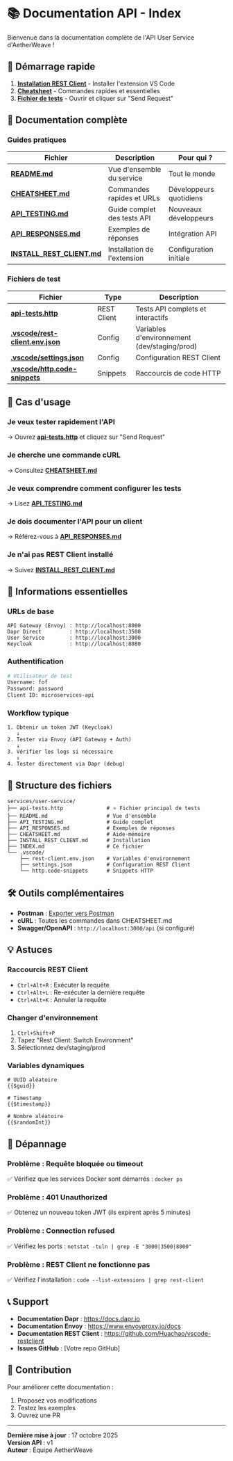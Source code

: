 # 📚 Documentation API - Index

Bienvenue dans la documentation complète de l'API User Service d'AetherWeave !

## 🚀 Démarrage rapide

1. **[Installation REST Client](INSTALL_REST_CLIENT.md)** - Installer l'extension VS Code
2. **[Cheatsheet](CHEATSHEET.md)** - Commandes rapides et essentielles
3. **[Fichier de tests](api-tests.http)** - Ouvrir et cliquer sur "Send Request"

## 📖 Documentation complète

### Guides pratiques

| Fichier | Description | Pour qui ? |
|---------|-------------|-----------|
| **[README.md](README.md)** | Vue d'ensemble du service | Tout le monde |
| **[CHEATSHEET.md](CHEATSHEET.md)** | Commandes rapides et URLs | Développeurs quotidiens |
| **[API_TESTING.md](API_TESTING.md)** | Guide complet des tests API | Nouveaux développeurs |
| **[API_RESPONSES.md](API_RESPONSES.md)** | Exemples de réponses | Intégration API |
| **[INSTALL_REST_CLIENT.md](INSTALL_REST_CLIENT.md)** | Installation de l'extension | Configuration initiale |

### Fichiers de test

| Fichier | Type | Description |
|---------|------|-------------|
| **[api-tests.http](api-tests.http)** | REST Client | Tests API complets et interactifs |
| **[.vscode/rest-client.env.json](.vscode/rest-client.env.json)** | Config | Variables d'environnement (dev/staging/prod) |
| **[.vscode/settings.json](.vscode/settings.json)** | Config | Configuration REST Client |
| **[.vscode/http.code-snippets](.vscode/http.code-snippets)** | Snippets | Raccourcis de code HTTP |

## 🎯 Cas d'usage

### Je veux tester rapidement l'API
→ Ouvrez **[api-tests.http](api-tests.http)** et cliquez sur "Send Request"

### Je cherche une commande cURL
→ Consultez **[CHEATSHEET.md](CHEATSHEET.md)**

### Je veux comprendre comment configurer les tests
→ Lisez **[API_TESTING.md](API_TESTING.md)**

### Je dois documenter l'API pour un client
→ Référez-vous à **[API_RESPONSES.md](API_RESPONSES.md)**

### Je n'ai pas REST Client installé
→ Suivez **[INSTALL_REST_CLIENT.md](INSTALL_REST_CLIENT.md)**

## 🔑 Informations essentielles

### URLs de base

```
API Gateway (Envoy) : http://localhost:8000
Dapr Direct         : http://localhost:3500
User Service        : http://localhost:3000
Keycloak            : http://localhost:8080
```

### Authentification

```bash
# Utilisateur de test
Username: fof
Password: password
Client ID: microservices-api
```

### Workflow typique

```
1. Obtenir un token JWT (Keycloak)
   ↓
2. Tester via Envoy (API Gateway + Auth)
   ↓
3. Vérifier les logs si nécessaire
   ↓
4. Tester directement via Dapr (debug)
```

## 📁 Structure des fichiers

```
services/user-service/
├── api-tests.http              # ⭐ Fichier principal de tests
├── README.md                   # Vue d'ensemble
├── API_TESTING.md              # Guide complet
├── API_RESPONSES.md            # Exemples de réponses
├── CHEATSHEET.md               # Aide-mémoire
├── INSTALL_REST_CLIENT.md      # Installation
├── INDEX.md                    # Ce fichier
└── .vscode/
    ├── rest-client.env.json    # Variables d'environnement
    ├── settings.json           # Configuration REST Client
    └── http.code-snippets      # Snippets HTTP
```

## 🛠️ Outils complémentaires

- **Postman** : [Exporter vers Postman](https://learning.postman.com/docs/getting-started/importing-and-exporting-data/)
- **cURL** : Toutes les commandes dans CHEATSHEET.md
- **Swagger/OpenAPI** : `http://localhost:3000/api` (si configuré)

## 💡 Astuces

### Raccourcis REST Client
- `Ctrl+Alt+R` : Exécuter la requête
- `Ctrl+Alt+L` : Re-exécuter la dernière requête
- `Ctrl+Alt+K` : Annuler la requête

### Changer d'environnement
1. `Ctrl+Shift+P`
2. Tapez "Rest Client: Switch Environment"
3. Sélectionnez dev/staging/prod

### Variables dynamiques
```http
# UUID aléatoire
{{$guid}}

# Timestamp
{{$timestamp}}

# Nombre aléatoire
{{$randomInt}}
```

## 🐛 Dépannage

### Problème : Requête bloquée ou timeout
✅ Vérifiez que les services Docker sont démarrés : `docker ps`

### Problème : 401 Unauthorized
✅ Obtenez un nouveau token JWT (ils expirent après 5 minutes)

### Problème : Connection refused
✅ Vérifiez les ports : `netstat -tuln | grep -E "3000|3500|8000"`

### Problème : REST Client ne fonctionne pas
✅ Vérifiez l'installation : `code --list-extensions | grep rest-client`

## 📞 Support

- **Documentation Dapr** : https://docs.dapr.io
- **Documentation Envoy** : https://www.envoyproxy.io/docs
- **Documentation REST Client** : https://github.com/Huachao/vscode-restclient
- **Issues GitHub** : [Votre repo GitHub]

## 📝 Contribution

Pour améliorer cette documentation :
1. Proposez vos modifications
2. Testez les exemples
3. Ouvrez une PR

---

**Dernière mise à jour** : 17 octobre 2025  
**Version API** : v1  
**Auteur** : Équipe AetherWeave
